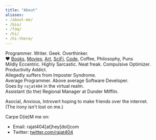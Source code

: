 ```yaml
---
title: "About"
aliases:
- /about-me/
- /bio/
- /faq/
- /hi/
- /hi-there/
---
```


Programmer. Writer. Geek. Overthinker. \
❤️ [Books]((https://goodreads.com/rajat404)), [Movies](https://letterboxd.com/rajat404/), [Art](https://twitter.com/i/lists/1319562633733836800), [SciFi](https://www.goodreads.com/review/list/9865591-rajat-goyal?ref=nav_mybooks&shelf=sci-fi), [Code](https://github.com/rajat404), Coffee, Philosophy, Puns \
Mildly Eccentric. Highly Sarcastic. Neat freak. Compulsive Optimizer. Productivity Addict. \
Allegedly suffers from Imposter Syndrome. \
Average Programmer. Above average Software Developer. \
Goes by `rajat404` in the virtual realm. \
Assistant (to the) Regional Manager at Dunder Mifflin.

Asocial, Anxious, Introvert hoping to make friends over the internet. \
(The irony isn't lost on me.)

Carpe D(ie)M me on:
- Email: rajat404[at]hey[dot]com
- Twitter: [twitter.com/rajat404](https://twitter.com/rajat404)
